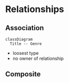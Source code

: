 # Relationships 

## Association 

```mermaid
classDiagram 
  Title -- Genre
```

- loosest type 
- no owner of relationship 

## Composite 
